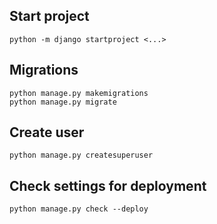 ## Start project
```
python -m django startproject <...>
```

## Migrations
```
python manage.py makemigrations
python manage.py migrate
```

## Create user
```
python manage.py createsuperuser
```

## Check settings for deployment
```
python manage.py check --deploy
```
